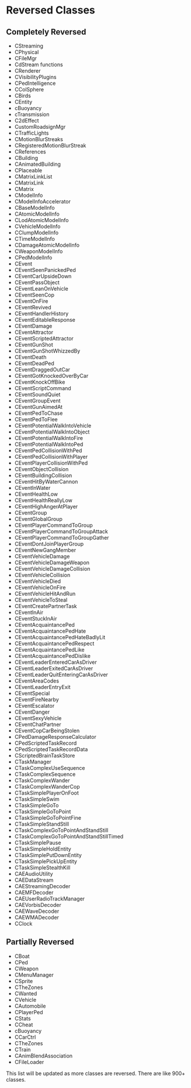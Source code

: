# Reversed Classes

## Completely Reversed

- CStreaming
- CPhysical
- CFileMgr
- CdStream functions
- CRenderer
- CVisibilityPlugins
- CPedIntelligence
- CColSphere
- CBirds
- CEntity
- cBuoyancy
- cTransmission
- C2dEffect
- CustomRoadsignMgr
- CTrafficLights
- CMotionBlurStreaks
- CRegisteredMotionBlurStreak
- CReferences
- CBuilding
- CAnimatedBuilding
- CPlaceable
- CMatrixLinkList
- CMatrixLink
- CMatrix
- CModelInfo
- CModelInfoAccelerator
- CBaseModelInfo
- CAtomicModelInfo
- CLodAtomicModelInfo
- CVehicleModelInfo
- CClumpModelInfo
- CTimeModelInfo
- CDamageAtomicModelInfo
- CWeaponModelInfo
- CPedModelInfo
- CEvent
- CEventSeenPanickedPed
- CEventCarUpsideDown
- CEventPassObject
- CEventLeanOnVehicle
- CEventSeenCop
- CEventOnFire
- CEventRevived
- CEventHandlerHistory
- CEventEditableResponse
- CEventDamage
- CEventAttractor
- CEventScriptedAttractor
- CEventGunShot
- CEventGunShotWhizzedBy
- CEventDeath
- CEventDeadPed
- CEventDraggedOutCar
- CEventGotKnockedOverByCar
- CEventKnockOffBike
- CEventScriptCommand
- CEventSoundQuiet
- CEventGroupEvent
- CEventGunAimedAt
- CEventPedToChase
- CEventPedToFlee
- CEventPotentialWalkIntoVehicle
- CEventPotentialWalkIntoObject
- CEventPotentialWalkIntoFire
- CEventPotentialWalkIntoPed
- CEventPedCollisionWithPed
- CEventPedCollisionWithPlayer
- CEventPlayerCollisionWithPed
- CEventObjectCollision
- CEventBuildingCollision
- CEventHitByWaterCannon
- CEventInWater
- CEventHealthLow
- CEventHealthReallyLow
- CEventHighAngerAtPlayer
- CEventGroup
- CEventGlobalGroup 
- CEventPlayerCommandToGroup
- CEventPlayerCommandToGroupAttack
- CEventPlayerCommandToGroupGather
- CEventDontJoinPlayerGroup
- CEventNewGangMember
- CEventVehicleDamage
- CEventVehicleDamageWeapon
- CEventVehicleDamageCollision
- CEventVehicleCollision
- CEventVehicleDied
- CEventVehicleOnFire
- CEventVehicleHitAndRun
- CEventVehicleToSteal
- CEventCreatePartnerTask
- CEventInAir
- CEventStuckInAir
- CEventAcquaintancePed
- CEventAcquaintancePedHate
- CEventAcquaintancePedHateBadlyLit
- CEventAcquaintancePedRespect
- CEventAcquaintancePedLike
- CEventAcquaintancePedDislike
- CEventLeaderEnteredCarAsDriver
- CEventLeaderExitedCarAsDriver
- CEventLeaderQuitEnteringCarAsDriver
- CEventAreaCodes
- CEventLeaderEntryExit
- CEventSpecial
- CEventFireNearby
- CEventEscalator
- CEventDanger
- CEventSexyVehicle
- CEventChatPartner
- CEventCopCarBeingStolen
- CPedDamageResponseCalculator
- CPedScriptedTaskRecord
- CPedScriptedTaskRecordData
- CScriptedBrainTaskStore
- CTaskManager
- CTaskComplexUseSequence
- CTaskComplexSequence
- CTaskComplexWander
- CTaskComplexWanderCop
- CTaskSimplePlayerOnFoot
- CTaskSimpleSwim
- CTaskSimpleGoTo
- CTaskSimpleGoToPoint
- CTaskSimpleGoToPointFine
- CTaskSimpleStandStill
- CTaskComplexGoToPointAndStandStill
- CTaskComplexGoToPointAndStandStillTimed
- CTaskSimplePause
- CTaskSimpleHoldEntity
- CTaskSimplePutDownEntity
- CTaskSimplePickUpEntity
- CTaskSimpleStealthKill
- CAEAudioUtility
- CAEDataStream
- CAEStreamingDecoder
- CAEMFDecoder
- CAEUserRadioTrackManager
- CAEVorbisDecoder
- CAEWaveDecoder
- CAEWMADecoder
- CClock

## Partially Reversed

- CBoat
- CPed
- CWeapon
- CMenuManager
- CSprite
- CTheZones
- CWanted
- CVehicle
- CAutomobile
- CPlayerPed
- CStats
- CCheat
- cBuoyancy
- CCarCtrl
- CTheZones
- CTrain
- CAnimBlendAssociation
- CFileLoader

This list will be updated as more classes are reversed. There are like 900+ classes. 

